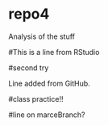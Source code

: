 # repo4
Analysis of the stuff


#This is a line from RStudio

#second try


Line added from GitHub.


#class practice!!


#line on marceBranch?